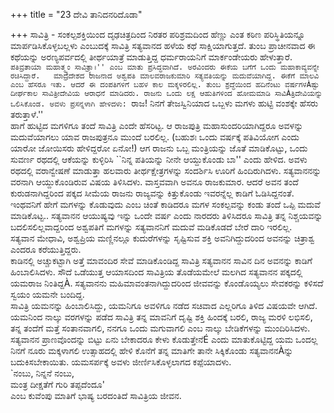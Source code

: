 +++
title = "23 ದೇವಿ ತಾನಿದನರಿದೊಡಾ"

+++
ಸಾವಿತ್ರಿ - ಸಂಕಲ್ಪಶಕ್ತಿಯಿಂದ ದೃಢಚಿತ್ರದಿಂದ ನಿರತರ ಪರಿಶ್ರಮದಿಂದ ಹೆಣ್ಣು ಎಂತ ಕಠಿಣ ಪರಿಸ್ಥಿತಿಯನ್ನೂ ಮಾರ್ಪಡಿಸಿಕೊಳ್ಳಬಲ್ಲಳು ಎಂಬುದಕ್ಕೆ ಸಾವಿತ್ರಿ ಸತ್ಯವಾನದ ಹಳೆಯ ಕಥೆ ಸಾಕ್ಷಿಯಾಗುತ್ತದೆ. ತುಂಬ ಪ್ರಾಚೀನವಾದ ಈ ಕಥೆಯನ್ನು ಅರಣ್ಯಪರ್ವದಲ್ಲಿ ತೀರ್ಥಯಾತ್ರೆ ಮಾಡುತ್ತಿದ್ದ ಧರ್ಮರಾಯನಿಗೆ ಮಾರ್ಕಂಡೇಯರು ಹೇಳುತ್ತಾರೆ.  
``ಪತಿವ್ರತಾಯಾ ಮಹಾತ್ಮ್ಯಂ ಸಾವಿತ್ರ್ಯಾಃ'' ಎಂಬ ಮಾತು ಪ್ರಸಿದ್ಧವಾಗಿದೆ. ಅರವಿಂದರು ಈಕೆಯ ಬಗೆಗೆ ಒಂದು ಮಹಾಕಾವ್ಯವನ್ನೇ ರಚಿಸಿದ್ದಾರೆ.  
ಮಾದ್ರದೇಶದ ರಾಜನಾದ ಅಶ್ವಪತಿ ಮಾಲವರಾಜಕುಮಾರಿ ಸತ್ಯವತಿಯನ್ನು ಮದುವೆಯಾಗಿದ್ದ. ಈಕೆಗೆ ಮಾಲವಿ ಎಂಬ ಹೆಸರೂ ಇತು. ಆದರೆ ಈ ದಂಪತಿಗಳಿಗೆ ಬಹಳ ಕಾಲ ಮಕ್ಕಳಿರಲಿಲ್ಲ. ತುಂಬ ಶ್ರದ್ಧೆಯಿಂದ ಹದಿನೆಂಟು ವರ್ಷಗಳÀಷ್ಟು ದೀರ್ಘಕಾಲ ಸಾವಿತ್ರೀದೇವಿಯ ಆರಾಧನೆ ಮಾಡಿದರು. ರಾಜನು ಒಂದು ಲಕ್ಷ ಆಹುತಿಗಳಿಂದ ಹೋಮಮಾಡಿ ಸಾವಿÀತ್ರಿದೇವಿಯನ್ನು ಒಲಿಸಿಕೊಂಡ. ಅವಳು ಪ್ರಸನ್ನಳಾಗಿ ಹೇಳಿದಳು: ``ರಾಜ! ನಿನಗೆ ತೇಜಸ್ವಿನಿಯಾದ ಒಬ್ಬಳು ಮಗಳು ಹುಟ್ಟಿ ವಂಶಕ್ಕೇ ಹೆಸರು ತರುತ್ತಾಳೆ.''  
ಹಾಗೆ ಹುಟ್ಟಿದ ಮಗಳಿಗೂ ತಂದೆ ಸಾವಿತ್ರಿ ಎಂದೇ ಹೆಸರಿಟ್ಟ. ಆ ರಾಜಪುತ್ರಿ ಮಹಾಸುಂದರಿಯಾಗಿದ್ದರೂ ಅವಳನ್ನು ಮದುವೆಯಾಗಲು ಯಾವ ರಾಜಪುತ್ರನೂ ಮುಂದೆ ಬರಲಿಲ್ಲ. (ಬಹುಶಃ ಒಂದು ವರ್ಷಕ್ಕೆ ಪತಿವಿಯೋಗ ಎಂದು ಯಾರೋ ಜೋಯಿಸರು ಹೇಳಿದ್ದರೋ ಏನೋ!) ಆಗ ರಾಜನು ಒಬ್ಬ ಮಂತ್ರಿಯನ್ನು ಜೊತೆ ಮಾಡಿಕೊಟ್ಟು, ಒಂದು ಸುವರ್ಣ ರಥದಲ್ಲಿ ಆಕೆಯನ್ನು ಕುಳ್ಳಿರಿಸಿ ``ನಿನ್ನ ಪತಿಯನ್ನು ನೀನೇ ಆಯ್ದುಕೊಂಡು ಬಾ'' ಎಂದು ಹೇಳಿದ. ಅವಳು ರಥದಲ್ಲಿ ವರಾನ್ವೇಷಣೆ ಮಾಡುತ್ತಾ ಹಲವಾರು ತೀರ್ಥಕ್ಷೇತ್ರಗಳನ್ನು ಸಂದರ್ಶಿಸಿ ಊರಿಗೆ ಹಿಂದಿರುಗಿದಳು. ಸತ್ಯವಾನನನ್ನು ವರನಾಗಿ ಆಯ್ದುಕೊಂಡಿರುವ ವಿಷಯ ತಿಳಿಸಿದಳು. ವಾಸ್ತವವಾಗಿ ಅವನೂ ರಾಜಕುಮಾರ. ಆದರೆ ಅವನ ತಂದೆ ಕುರುಡನಾಗಿದ್ದರಿಂದ ಪಕ್ಕದ ಸೀಮೆಯ ರಾಜನು ರಾಜ್ಯವನ್ನು ಕಿತ್ತುಕೊಂಡು ಇವರನ್ನೆಲ್ಲ ಕಾಡಿಗೆ ಓಡಿಸಿದ್ದನಂತೆ. ಇಂಥವನಿಗೆ ಹೇಗೆ ಮಗಳನ್ನು ಕೊಡುವುದು ಎಂಬ ಚಿಂತೆ ಕಾಡಿದರೂ ಮಗಳ ಸಂಕಲ್ಪವನ್ನು ಕಂಡು ತಂದೆ ಒಪ್ಪಿ ಮದುವೆ ಮಾಡಿಕೊಟ್ಟ.. ಸತ್ಯವಾನನ ಆಯುಷ್ಯವು ಇನ್ನು ಒಂದೇ ವರ್ಷ ಎಂದು ನಾರದರು ತಿಳಿಸಿದರೂ ಸಾವಿತ್ರಿ ತನ್ನ ನಿಶ್ಚಯವನ್ನು ಬದಲಿಸಲಿಲ್ಲವಾದ್ದರಿಂದ ಅಶ್ವಪತಿಗೆ ಮಗಳನ್ನು ಸತ್ಯವಾನನಿಗೆ ಮದುವೆ ಮಡಿಕೊಡದೆ ಬೇರೆ ದಾರಿ ಇರಲಿಲ್ಲ.  
ಸತ್ಯವಾನ ಮೇಧಾವಿ, ಅಶ್ವಪ್ರಿಯ ಮಣ್ಣಿನಲ್ಲೂ ಕುದುರೆಗಳನ್ನು ಸೃಷ್ಟಿಸುವ ಶಕ್ತಿ ಅವನಿಗಿದ್ದುದರಿಂದ ಅವನನ್ನು ಚಿತ್ರಾಶ್ವ ಎಂದರೂ ಕರೆಯುತ್ತಿದ್ದರು.  
ಕಾಡಿನಲ್ಲಿ ಅಚ್ಚುಕಟ್ಟಾಗಿ ಅತ್ತೆ ಮಾವಂದಿರ ಸೇವೆ ಮಾಡಿಕೊಂಡಿದ್ದ ಸಾವಿತ್ರಿ ಸತ್ಯವಾನನ ಸಾವಿನ ದಿನ ಅವನನ್ನು ಕಾಡಿಗೆ ಹಿಂಬಾಲಿಸಿದಳು. ಸೌದೆ ಒಡೆಯುತ್ತ ಆಯಾಸದಿಂದ ಸಾವಿತ್ರಿಯ ತೊಡೆಯಮೇಲೆ ಮಲಗಿದ ಸತ್ಯವಾನನ ಪಕ್ಕದಲ್ಲಿ ಯಮರಾಜ ನಿಂತಿದ್ದÀ. ಸತ್ಯವಾನನು ಮಹಿಮಾವಂತನಾಗಿದ್ದುದರಿಂದ ಜೀವವನ್ನು ಕೊಂಡೊಯ್ಯಲು ಸೇವಕರನ್ನು ಕಳಿಸದೆ ಸ್ವಯಂ ಯಮನೇ ಬಂದಿದ್ದ.  
ಸಾವಿತ್ರಿ ಯಮನನ್ನು ಹಿಂಬಾಲಿಸಿದ್ದು, ಯಮನಿಗೂ ಅವಳಿಗೂ ನಡೆದ ಸಚಿವಾದ ಎಲ್ಲರಿಗೂ ತಿಳಿದ ವಿಷಯವೇ ಆಗಿದೆ. ಯಮನಿಂದ ನಾಲ್ಕು ವರಗಳನ್ನು ಪಡೆದ ಸಾವಿತ್ರಿ ತನ್ನ ಮಾವನಿಗೆ ದೃಷ್ಟಿ ಶಕ್ತಿ ಹಿಂದಕ್ಕೆ ಬರಲಿ, ರಾಜ್ಯ ಮರಳಿ ಲಭಿಸಲಿ, ತನ್ನ ತಂದೆಗೆ ಮತ್ತೆ ಸಂತಾನವಾಗಲಿ, ನನಗೂ ಒಂದು ಮಗುವಾಗಲಿ ಎಂಬ ನಾಲ್ಕು ಬೇಡಿಕೆಗಳನ್ನು ಮುಂದಿರಿಸಿದಳು. ಸತ್ಯವಾನನ ಪ್ರಾಣವೊಂದನ್ನು ಬಿಟ್ಟು ಏನು ಬೇಕಾದರೂ ಕೇಳು ಕೊಡುತ್ತೇನೆÉ ಎಂದು ಮಾತುಕೊಟ್ಟಿದ್ದ ಯಮ ಒಂದಲ್ಲ ನಿನಗೆ ನೂರು ಮಕ್ಕಳಾಗಲಿ ಉತ್ಸಾಹದಲ್ಲಿ ಹೇಳಿ ಕೊನೆಗೆ ತನ್ನ ಮಾತಿಗೇ ತಾನೇ ಸಿಕ್ಕಿಕೊಂಡು ಸತ್ಯವಾನನÀನ್ನು ಬದುಕಿಸಬೇಕಾಯಿತು. ಯಮಸರ್ಪಕ್ಕೆ ಅವಳು ಜೀರ್ಣಿಸಿಕೊಳ್ಳಲಾಗದ ಕಪ್ಪೆಯಾದಳು.  
`ನಂಬು, ನಿನ್ನನೆ ನಂಬು,  
ಮಂತ್ರ ದೀಕ್ಷತೆಗೆ ಗುರಿ ತಪ್ಪದೆಂದೂ'  
ಎಂಬ ಕುವೆಂಪು ಮಾತಿಗೆ ಭಾಷ್ಯ ಬರದಂತಿದೆ ಸಾವಿತ್ರಿಯ ಜೀವನ.